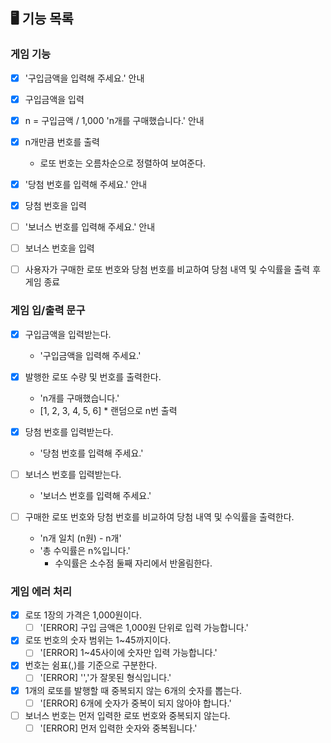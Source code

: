 ## 🖥️ 기능 목록

### 게임 기능
- [x] '구입금액을 입력해 주세요.' 안내

- [x] 구입금액을 입력

- [x] n = 구입금액 / 1,000 'n개를 구매했습니다.' 안내

- [x] n개만큼 번호를 출력
  - 로또 번호는 오름차순으로 정렬하여 보여준다.

- [x] '당첨 번호를 입력해 주세요.' 안내

- [x] 당첨 번호을 입력

- [ ] '보너스 번호를 입력해 주세요.' 안내

- [ ] 보너스 번호을 입력

- [ ] 사용자가 구매한 로또 번호와 당첨 번호를 비교하여 당첨 내역 및 수익률을 출력 후 게임 종료


### 게임 입/출력 문구
- [x] 구입금액을 입력받는다.
  - '구입금액을 입력해 주세요.'

- [x] 발행한 로또 수량 및 번호를 출력한다.
  - 'n개를 구매했습니다.'
  - [1, 2, 3, 4, 5, 6] * 랜덤으로 n번 출력

- [x] 당첨 번호를 입력받는다.
  - '당첨 번호를 입력해 주세요.'

- [ ] 보너스 번호를 입력받는다.
  - '보너스 번호를 입력해 주세요.'

- [ ] 구매한 로또 번호와 당첨 번호를 비교하여 당첨 내역 및 수익률을 출력한다.
  - 'n개 일치 (n원) - n개'
  - '총 수익률은 n%입니다.'
    - 수익률은 소수점 둘째 자리에서 반올림한다.


### 게임 에러 처리
- [x] 로또 1장의 가격은 1,000원이다.
  - [ ] '[ERROR] 구입 금액은 1,000원 단위로 입력 가능합니다.'

- [x] 로또 번호의 숫자 범위는 1~45까지이다.
  - [ ] '[ERROR] 1~45사이에 숫자만 입력 가능합니다.'

- [x] 번호는 쉼표(,)를 기준으로 구분한다.
  - [ ] '[ERROR] '','가 잘못된 형식입니다.'

- [x] 1개의 로또를 발행할 때 중복되지 않는 6개의 숫자를 뽑는다.
  - [ ] '[ERROR] 6개에 숫자가 중복이 되지 않아야 합니다.'

- [ ] 보너스 번호는 먼저 입력한 로또 번호와 중복되지 않는다.
  - [ ] '[ERROR] 먼저 입력한 숫자와 중복됩니다.'